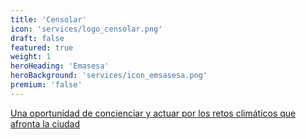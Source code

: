 ```yaml
---
title: 'Censolar'
icon: 'services/logo_censolar.png'
draft: false
featured: true
weight: 1
heroHeading: 'Emasesa'
heroBackground: 'services/icon_emsasesa.png'
premium: 'false'
---
```


[Una oportunidad de concienciar y actuar por los retos climáticos que afronta la ciudad](https://www.emasesa.com/)
